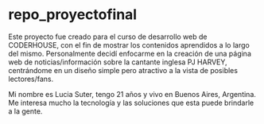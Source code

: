 # repo_proyectofinal
Este proyecto fue creado para el curso de desarrollo web de CODERHOUSE, con el fin de mostrar los contenidos aprendidos a lo largo del mismo. 
Personalmente decidí enfocarme en la creación de una página web de noticias/información sobre la cantante inglesa PJ HARVEY, centrándome en un diseño simple pero atractivo a la vista de posibles lectores/fans.

Mi nombre es Lucia Suter, tengo 21 años y vivo en Buenos Aires, Argentina. Me interesa mucho la tecnología y las soluciones que esta puede brindarle a la gente. 
